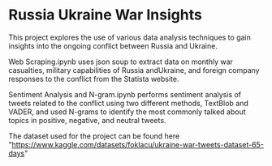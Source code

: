 # Russia Ukraine War Insights

This project explores the use of various data analysis techniques to gain insights into the ongoing conflict between Russia and Ukraine. 

Web Scraping.ipynb uses json soup to extract data on monthly war casualties, military capabilities of Russia andUkraine, and foreign company responses to the conflict from the Statista website. 

Sentiment Analysis and N-gram.ipynb performs sentiment analysis of tweets related to the conflict using two different methods, TextBlob and VADER, and used N-grams to identify the most commonly talked about topics in positive, negative, and neutral tweets.

The dataset used for the project can be found here "https://www.kaggle.com/datasets/foklacu/ukraine-war-tweets-dataset-65-days"
